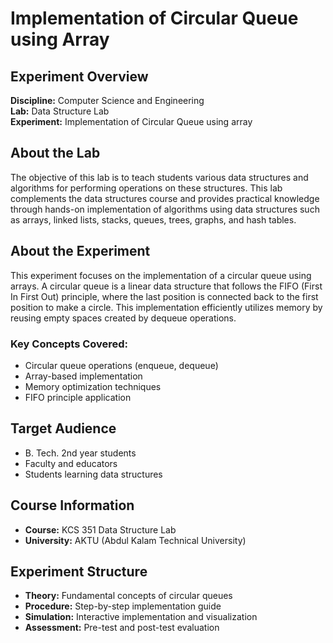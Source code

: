 # Implementation of Circular Queue using Array

## Experiment Overview

**Discipline:** Computer Science and Engineering  
**Lab:** Data Structure Lab  
**Experiment:** Implementation of Circular Queue using array

## About the Lab

The objective of this lab is to teach students various data structures and algorithms for performing operations on these structures. This lab complements the data structures course and provides practical knowledge through hands-on implementation of algorithms using data structures such as arrays, linked lists, stacks, queues, trees, graphs, and hash tables.

## About the Experiment

This experiment focuses on the implementation of a circular queue using arrays. A circular queue is a linear data structure that follows the FIFO (First In First Out) principle, where the last position is connected back to the first position to make a circle. This implementation efficiently utilizes memory by reusing empty spaces created by dequeue operations.

### Key Concepts Covered:
- Circular queue operations (enqueue, dequeue)
- Array-based implementation
- Memory optimization techniques
- FIFO principle application

## Target Audience

- B. Tech. 2nd year students
- Faculty and educators
- Students learning data structures

## Course Information

- **Course:** KCS 351 Data Structure Lab
- **University:** AKTU (Abdul Kalam Technical University)

## Experiment Structure

- **Theory:** Fundamental concepts of circular queues
- **Procedure:** Step-by-step implementation guide
- **Simulation:** Interactive implementation and visualization
- **Assessment:** Pre-test and post-test evaluation
